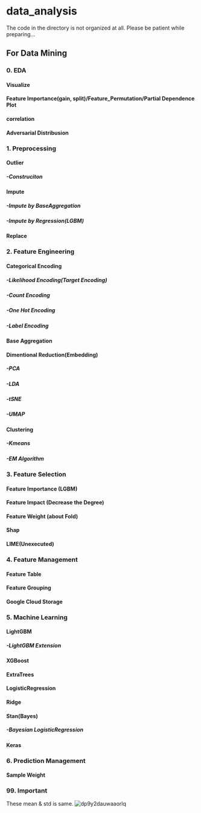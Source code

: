# data_analysis
  
The code in the directory is not organized at all. Please be patient while preparing...  

## For Data Mining

### 0. EDA

#### Visualize

#### Feature Importance(gain, split)/Feature_Permutation/Partial Dependence Plot

#### correlation

#### Adversarial Distribusion

### 1. Preprocessing

#### Outlier

##### -Construciton

#### Impute

##### -Impute by BaseAggregation

##### -Impute by Regression(LGBM)

#### Replace

### 2. Feature Engineering

#### Categorical Encoding

##### -Likelihood Encoding(Target Encoding)

##### -Count Encoding

##### -One Hot Encoding

##### -Label Encoding

#### Base Aggregation

#### Dimentional Reduction(Embedding)

##### -PCA

##### -LDA

##### -tSNE

##### -UMAP

#### Clustering

##### -Kmeans

##### -EM Algorithm


### 3. Feature Selection

#### Feature Importance (LGBM)

#### Feature Impact (Decrease the Degree)

#### Feature Weight (about Fold)

#### Shap

#### LIME(Unexecuted)


### 4. Feature Management

#### Feature Table

#### Feature Grouping

#### Google Cloud Storage

### 5. Machine Learning

#### LightGBM

##### -LightGBM Extension

#### XGBoost

#### ExtraTrees

#### LogisticRegression

#### Ridge

#### Stan(Bayes)

##### -Bayesian LogisticRegression

#### Keras


### 6. Prediction Management

#### Sample Weight


### 99. Important

These mean & std is same.
![dp9y2dauwaaorlq](https://user-images.githubusercontent.com/29481336/47257269-ad3efe80-d4c6-11e8-9411-412ca30a4b92.jpg)
